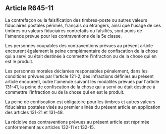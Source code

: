 Article R645-11
----
La contrefaçon ou la falsification des timbres-poste ou autres valeurs
fiduciaires postales périmés, français ou étrangers, ainsi que l'usage de ces
timbres ou valeurs fiduciaires contrefaits ou falsifiés, sont punis de l'amende
prévue pour les contraventions de la 5e classe.

Les personnes coupables des contraventions prévues au présent article encourent
également la peine complémentaire de confiscation de la chose qui a servi ou
était destinée à commettre l'infraction ou de la chose qui en est le produit.

Les personnes morales déclarées responsables pénalement, dans les conditions
prévues par l'article 121-2, des infractions définies au présent article
encourent, outre l'amende suivant les modalités prévues par l'article 131-41, la
peine de confiscation de la chose qui a servi ou était destinée à commettre
l'infraction ou de la chose qui en est le produit.

La peine de confiscation est obligatoire pour les timbres et autres valeurs
fiduciaires postales visés au premier alinéa du présent article en application
des articles 131-21 et 131-48.

La récidive des contraventions prévues au présent article est réprimée
conformément aux articles 132-11 et 132-15.
